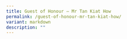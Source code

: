 ```yaml
---
title: Guest of Honour – Mr Tan Kiat How
permalink: /guest-of-honour-mr-tan-kiat-how/
variant: markdown
description: ""
---
```

